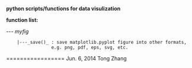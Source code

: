 __python scripts/functions for data visulization__

__function list:__

--- *myfig*

        |---_save()_ : save matplotlib.pyplot figure into other formats, 
                     e.g. png, pdf, eps, svg, etc.

=================
Jun. 6, 2014
Tong Zhang
